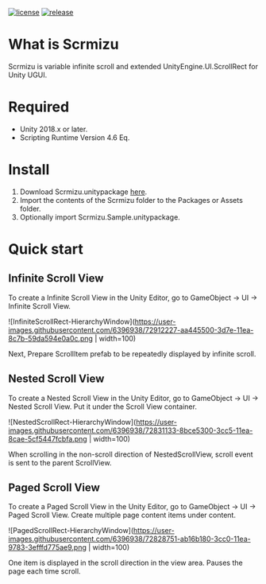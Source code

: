 [![license](https://img.shields.io/github/license/ToshikiImagawa/Variable-infinite-scroll?style=flat-square)](https://github.com/ToshikiImagawa/Variable-infinite-scroll/blob/master/LICENSE.md)
[![release](https://img.shields.io/github/release/ToshikiImagawa/Variable-infinite-scroll?style=flat-square)](https://github.com/ToshikiImagawa/Variable-infinite-scroll/releases)

# What is Scrmizu
Scrmizu is variable infinite scroll and extended UnityEngine.UI.ScrollRect for Unity UGUI.

# Required
- Unity 2018.x or later.
- Scripting Runtime Version 4.6 Eq.

# Install
1. Download Scrmizu.unitypackage [here](https://github.com/ToshikiImagawa/Variable-infinite-scroll/releases).
1. Import the contents of the Scrmizu folder to the Packages or Assets folder.
1. Optionally import Scrmizu.Sample.unitypackage.

# Quick start
## Infinite Scroll View
To create a Infinite Scroll View in the Unity Editor, go to GameObject → UI → Infinite Scroll View.

![InfiniteScrollRect-HierarchyWindow](https://user-images.githubusercontent.com/6396938/72912227-aa445500-3d7e-11ea-8c7b-59da594e0a0c.png | width=100)

Next, Prepare ScrollItem prefab to be repeatedly displayed by infinite scroll.


## Nested Scroll View
To create a Nested Scroll View in the Unity Editor, go to GameObject → UI → Nested Scroll View.
Put it under the Scroll View container.

![NestedScrollRect-HierarchyWindow](https://user-images.githubusercontent.com/6396938/72831133-8bce5300-3cc5-11ea-8cae-5cf5447fcbfa.png | width=100)

When scrolling in the non-scroll direction of NestedScrollView, scroll event is sent to the parent ScrollView.

## Paged Scroll View
To create a Paged Scroll View in the Unity Editor, go to GameObject → UI → Paged Scroll View.
Create multiple page content items under content.

![PagedScrollRect-HierarchyWindow](https://user-images.githubusercontent.com/6396938/72828751-ab16b180-3cc0-11ea-9783-3efffd775ae9.png | width=100)

One item is displayed in the scroll direction in the view area.
Pauses the page each time scroll.